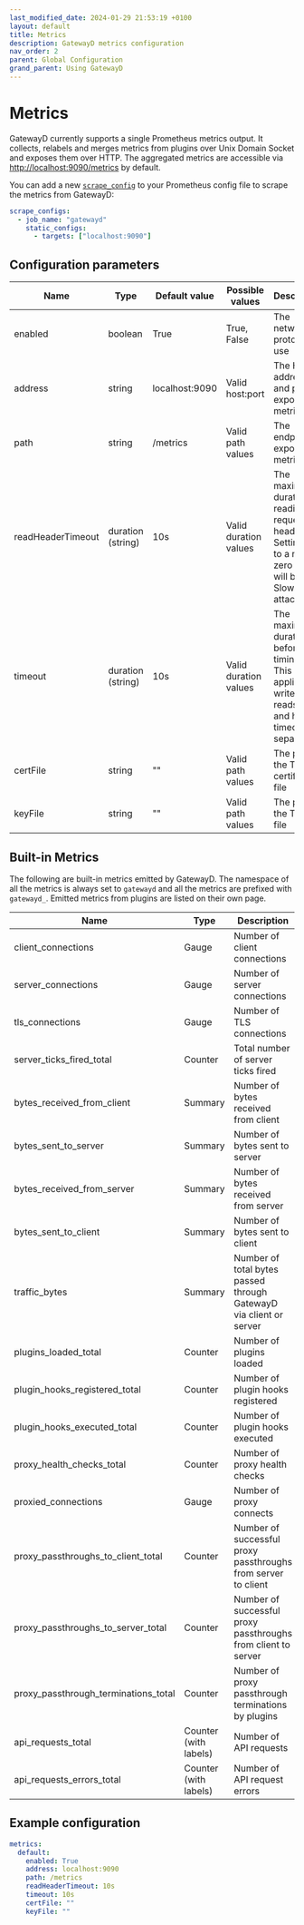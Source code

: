 ```yaml
---
last_modified_date: 2024-01-29 21:53:19 +0100
layout: default
title: Metrics
description: GatewayD metrics configuration
nav_order: 2
parent: Global Configuration
grand_parent: Using GatewayD
---
```


# Metrics

GatewayD currently supports a single Prometheus metrics output. It collects, relabels and merges metrics from plugins over Unix Domain Socket and exposes them over HTTP. The aggregated metrics are accessible via [http://localhost:9090/metrics](http://localhost:9090/metrics) by default.

You can add a new [`scrape_config`](https://prometheus.io/docs/prometheus/latest/configuration/configuration/#scrape_config) to your Prometheus config file to scrape the metrics from GatewayD:

```yaml
scrape_configs:
  - job_name: "gatewayd"
    static_configs:
      - targets: ["localhost:9090"]
```

## Configuration parameters

| Name              | Type              | Default value  | Possible values       | Description                                                                                                          |
| ----------------- | ----------------- | -------------- | --------------------- | -------------------------------------------------------------------------------------------------------------------- |
| enabled           | boolean           | True           | True, False           | The network protocol to use                                                                                          |
| address           | string            | localhost:9090 | Valid host:port       | The HTTP address and port to expose metrics on                                                                       |
| path              | string            | /metrics       | Valid path values     | The endpoint to expose metrics on                                                                                    |
| readHeaderTimeout | duration (string) | 10s            | Valid duration values | The maximum duration for reading the request headers. Setting this to a non-zero value will block Slowloris attacks. |
| timeout           | duration (string) | 10s            | Valid duration values | The maximum duration before timing out. This applies to writes, reads, idle and handler timeouts separately.         |
| certFile          | string            | ""             | Valid path values     | The path to the TLS certificate file                                                                                 |
| keyFile           | string            | ""             | Valid path values     | The path to the TLS key file                                                                                         |

## Built-in Metrics

The following are built-in metrics emitted by GatewayD. The namespace of all the metrics is always set to `gatewayd` and all the metrics are prefixed with `gatewayd_`. Emitted metrics from plugins are listed on their own page.

| Name                                 | Type                  | Description                                                        |
| ------------------------------------ | --------------------- | ------------------------------------------------------------------ |
| client_connections                   | Gauge                 | Number of client connections                                       |
| server_connections                   | Gauge                 | Number of server connections                                       |
| tls_connections                      | Gauge                 | Number of TLS connections                                          |
| server_ticks_fired_total             | Counter               | Total number of server ticks fired                                 |
| bytes_received_from_client           | Summary               | Number of bytes received from client                               |
| bytes_sent_to_server                 | Summary               | Number of bytes sent to server                                     |
| bytes_received_from_server           | Summary               | Number of bytes received from server                               |
| bytes_sent_to_client                 | Summary               | Number of bytes sent to client                                     |
| traffic_bytes                        | Summary               | Number of total bytes passed through GatewayD via client or server |
| plugins_loaded_total                 | Counter               | Number of plugins loaded                                           |
| plugin_hooks_registered_total        | Counter               | Number of plugin hooks registered                                  |
| plugin_hooks_executed_total          | Counter               | Number of plugin hooks executed                                    |
| proxy_health_checks_total            | Counter               | Number of proxy health checks                                      |
| proxied_connections                  | Gauge                 | Number of proxy connects                                           |
| proxy_passthroughs_to_client_total   | Counter               | Number of successful proxy passthroughs from server to client      |
| proxy_passthroughs_to_server_total   | Counter               | Number of successful proxy passthroughs from client to server      |
| proxy_passthrough_terminations_total | Counter               | Number of proxy passthrough terminations by plugins                |
| api_requests_total                   | Counter (with labels) | Number of API requests                                             |
| api_requests_errors_total            | Counter (with labels) | Number of API request errors                                       |

## Example configuration

```yaml
metrics:
  default:
    enabled: True
    address: localhost:9090
    path: /metrics
    readHeaderTimeout: 10s
    timeout: 10s
    certFile: ""
    keyFile: ""
```
